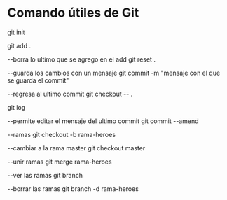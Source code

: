 # Comando útiles de Git

git init


git add .

--borra lo ultimo que se agrego en el add
git reset .

--guarda los cambios con un mensaje
git commit -m "mensaje con el que se guarda el commit"

--regresa al ultimo commit
git checkout -- .

git log

--permite editar el mensaje del ultimo commit
git commit --amend

--ramas
git checkout -b rama-heroes

--cambiar a la rama master
git checkout master

--unir ramas
git merge rama-heroes

--ver las ramas 
git branch

--borrar las ramas
git branch -d rama-heroes

